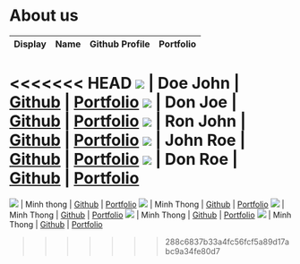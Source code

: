 # About us

Display | Name | Github Profile | Portfolio 
--------|:----:|:--------------:|:---------:
<<<<<<< HEAD
![](https://via.placeholder.com/100.png?text=Photo) | Doe John | [Github](https://github.com/) | [Portfolio](docs/team/johndoe.md)
![](https://via.placeholder.com/100.png?text=Photo) | Don Joe | [Github](https://github.com/) | [Portfolio](docs/team/johndoe.md)
![](https://via.placeholder.com/100.png?text=Photo) | Ron John | [Github](https://github.com/) | [Portfolio](docs/team/johndoe.md)
![](https://via.placeholder.com/100.png?text=Photo) | John Roe | [Github](https://github.com/) | [Portfolio](docs/team/johndoe.md)
![](https://via.placeholder.com/100.png?text=Photo) | Don Roe | [Github](https://github.com/) | [Portfolio](docs/team/johndoe.md)
=======
![](https://via.placeholder.com/100.png?text=Photo) | Minh thong | [Github](https://github.com/) | [Portfolio](docs/team/johndoe.md)
![](https://via.placeholder.com/100.png?text=Photo) | Minh Thong | [Github](https://github.com/) | [Portfolio](docs/team/johndoe.md)
![](https://via.placeholder.com/100.png?text=Photo) | Minh Thong | [Github](https://github.com/) | [Portfolio](docs/team/johndoe.md)
![](https://via.placeholder.com/100.png?text=Photo) | Minh Thong | [Github](https://github.com/) | [Portfolio](docs/team/johndoe.md)
![](https://via.placeholder.com/100.png?text=Photo) | Minh Thong | [Github](https://github.com/) | [Portfolio](docs/team/johndoe.md)

>>>>>>> 288c6837b33a4fc56fcf5a89d17abc9a34fe80d7
